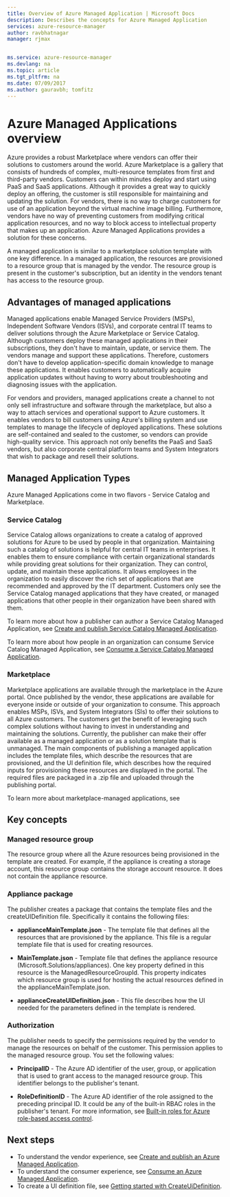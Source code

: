 ```yaml
---
title: Overview of Azure Managed Application | Microsoft Docs
description: Describes the concepts for Azure Managed Application
services: azure-resource-manager
author: ravbhatnagar
manager: rjmax


ms.service: azure-resource-manager
ms.devlang: na
ms.topic: article
ms.tgt_pltfrm: na
ms.date: 07/09/2017
ms.author: gauravbh; tomfitz
---
```


# Azure Managed Applications overview

Azure provides a robust Marketplace where vendors can offer their solutions to customers around the world. Azure Marketplace is a gallery that consists of hundreds of complex, multi-resource templates from first and third-party vendors. Customers can within minutes deploy and start using PaaS and SaaS applications. Although it provides a great way to quickly deploy an offering, the customer is still responsible for maintaining and updating the solution. For vendors, there is no way to charge customers for use of an application beyond the virtual machine image billing. Furthermore, vendors have no way of preventing customers from modifying critical application resources, and no way to block access to intellectual property that makes up an application. Azure Managed Applications provides a solution for these concerns. 

A managed application is similar to a marketplace solution template with one key difference. In a managed application, the resources are provisioned to a resource group that is managed by the vendor. The resource group is present in the customer's subscription, but an identity in the vendors tenant has access to the resource group.

## Advantages of managed applications

Managed applications enable Managed Service Providers (MSPs), Independent Software Vendors (ISVs), and corporate central IT teams to deliver solutions through the Azure Marketplace or Service Catalog. Although customers deploy these managed applications in their subscriptions, they don't have to maintain, update, or service them. The vendors manage and support these applications. Therefore, customers don't have to develop application-specific domain knowledge to manage these applications. It enables customers to automatically acquire application updates without having to worry about troubleshooting and diagnosing issues with the application.

For vendors and providers, managed applications create a channel to not only sell infrastructure and software through the marketplace, but also a way to attach services and operational support to Azure customers. It enables vendors to bill customers using Azure's billing system and use templates to manage the lifecycle of deployed applications. These solutions are self-contained and sealed to the customer, so vendors can provide high-quality service. This approach not only benefits the PaaS and SaaS vendors, but also corporate central platform teams and System Integrators that wish to package and resell their solutions.

## Managed Application Types
Azure Managed Applications come in two flavors - Service Catalog and Marketplace.
 
### Service Catalog  

Service Catalog allows organizations to create a catalog of approved solutions for Azure to be used by people in that organization. Maintaining such a catalog of solutions is helpful for central IT teams in enterprises. It enables them to ensure compliance with certain organizational standards while providing great solutions for their organization. They can control, update, and maintain these applications. It allows employees in the organization to easily discover the rich set of applications that are recommended and approved by the IT department. Customers only see the Service Catalog managed applications that they have created, or managed applications that other people in their organization have been shared with them.
 
To learn more about how a publisher can author a Service Catalog Managed Application, see [Create and publish Service Catalog Managed Application](managed-application-publishing.md).
 
To learn more about how people in an organization can consume Service Catalog Managed Application, see [Consume a Service Catalog Managed Application](managed-application-consumption.md).
 
### Marketplace

Marketplace applications are available through the marketplace in the Azure portal. Once published by the vendor, these applications are available for everyone inside or outside of your organization to consume. This approach enables MSPs, ISVs, and System Integrators (SIs) to offer their solutions to all Azure customers. The customers get the benefit of leveraging such complex solutions without having to invest in understanding and maintaining the solutions. Currently, the publisher can make their offer available as a managed application or as a solution template that is unmanaged. The main components of publishing a managed application includes the template files, which describe the resources that are provisioned, and the UI definition file, which describes how the required inputs for provisioning these resources are displayed in the portal. The required files are packaged in a .zip file and uploaded through the publishing portal.
 
To learn more about marketplace-managed applications, see <hyperlink to the new article>

## Key concepts

### Managed resource group
The resource group where all the Azure resources being provisioned in the template are created. For example, if the appliance is creating a storage account, this resource group contains the storage account resource. It does not contain the appliance resource.

### Appliance package
The publisher creates a package that contains the template files and the createUIDefinition file. Specifically it contains the following files:

- **applianceMainTemplate.json** - The template file that defines all the resources that are provisioned by the appliance. This file is a regular template file that is used for creating resources.

- **MainTemplate.json** - Template file that defines the appliance resource (Microsoft.Solutions/appliances). One key property defined in this resource is the ManagedResourceGroupId. This property indicates which resource group is used for hosting the actual resources defined in the applianceMainTemplate.json.

- **applianceCreateUIDefinition.json** - This file describes how the UI needed for the parameters defined in the template is rendered.

### Authorization
The publisher needs to specify the permissions required by the vendor to manage the resources on behalf of the customer. This permission applies to the managed resource group. You set the following values:

- **PrincipalID** - The Azure AD identifier of the user, group, or application that is used to grant access to the managed resource group. This identifier belongs to the publisher's tenant.

- **RoleDefinitionID** - The Azure AD identifier of the role assigned to the preceding principal ID. It could be any of the built-in RBAC roles in the publisher's tenant. For more information, see [Built-in roles for Azure role-based access control](../active-directory/role-based-access-built-in-roles.md).

## Next steps

* To understand the vendor experience, see [Create and publish an Azure Managed Application](managed-application-publishing.md).
* To understand the consumer experience, see [Consume an Azure Managed Application](managed-application-consumption.md).
* To create a UI definition file, see [Getting started with CreateUiDefinition](managed-application-createuidefinition-overview.md).